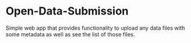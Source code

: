 # Open-Data-Submission
Simple web app that provides functionality to upload any data files with some metadata as well as see the list of those files.
